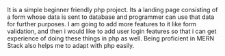 It is a simple beginner friendly php project. 
Its a landing page consisting of a form whose data is sent to database and programmer can use that data for further purposes.
I am going to add more features to it like form validation, and then i would like to add user login features so that i can get experience of doing these things in php as well.
Being proficient in MERN Stack also helps me to adapt with php easily.
